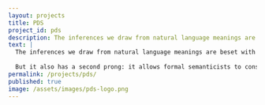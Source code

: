```yaml
---
layout: projects
title: PDS
project_id: pds
description: The inferences we draw from natural language meanings are beset with myriad sources of uncertainty.
text: |
  The inferences we draw from natural language meanings are beset with myriad sources of uncertainty. These sources include, among other things, vagueness, background knowledge, and the values of referring expressions like pronouns; on top of such sources, there is also uncertainty about the meanings of the expressions themselves (e.g., polysemy). Probabilistic Dynamic Semantics (PDS) provides a general framework for understanding uncertainty and context sensitivity in discourse by seamlessly integrating probabilistic effects with dynamic semantic analyses of lexical and discourse phenomena in the Montagovian tradition.
  
  But it also has a second prong: it allows formal semanticists to construct probabilistic models of linguistic inference datasets by inferring the structure of uncertainty directly from data. Moreover, because it ties semantic theory to probabilistic models of linguistic data, it allows semanticists to compare alternative candidate theories of some phenomenon by assessing their relative fits to a given dataset.
permalink: /projects/pds/
published: true
image: /assets/images/pds-logo.png
---
```

